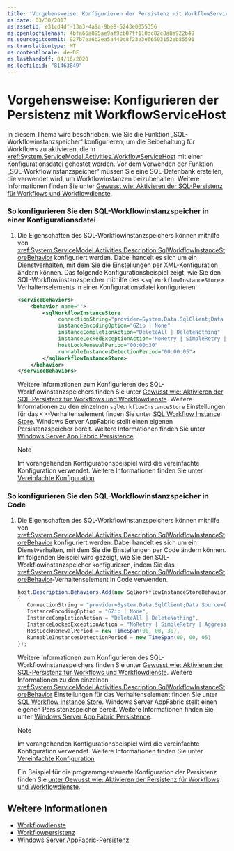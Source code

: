 ```yaml
---
title: 'Vorgehensweise: Konfigurieren der Persistenz mit WorkflowServiceHost'
ms.date: 03/30/2017
ms.assetid: e31cd4df-13a3-4a9a-9be8-5243e0055356
ms.openlocfilehash: 4bfa66a895ae9af9cb87ff110dc82c8a8a922b49
ms.sourcegitcommit: 927b7ea6b2ea5a440c8f23e3e66503152eb85591
ms.translationtype: MT
ms.contentlocale: de-DE
ms.lasthandoff: 04/16/2020
ms.locfileid: "81463849"
---
```

# <a name="how-to-configure-persistence-with-workflowservicehost"></a>Vorgehensweise: Konfigurieren der Persistenz mit WorkflowServiceHost
In diesem Thema wird beschrieben, wie Sie die Funktion „SQL-Workflowinstanzspeicher“ konfigurieren, um die Beibehaltung für Workflows zu aktivieren, die in <xref:System.ServiceModel.Activities.WorkflowServiceHost> mit einer Konfigurationsdatei gehostet werden. Vor dem Verwenden der Funktion „SQL-Workflowinstanzspeicher“ müssen Sie eine SQL-Datenbank erstellen, die verwendet wird, um Workflowinstanzen beizubehalten. Weitere Informationen finden Sie unter [Gewusst wie: Aktivieren der SQL-Persistenz für Workflows und Workflowdienste](../../../../docs/framework/windows-workflow-foundation/how-to-enable-sql-persistence-for-workflows-and-workflow-services.md).  
  
### <a name="to-configure-the-sql-workflow-instance-store-in-configuration"></a>So konfigurieren Sie den SQL-Workflowinstanzspeicher in einer Konfigurationsdatei  
  
1. Die Eigenschaften des SQL-Workflowinstanzspeichers können mithilfe von <xref:System.ServiceModel.Activities.Description.SqlWorkflowInstanceStoreBehavior> konfiguriert werden. Dabei handelt es sich um ein Dienstverhalten, mit dem Sie die Einstellungen per XML-Konfiguration ändern können. Das folgende Konfigurationsbeispiel zeigt, wie Sie den SQL-Workflowinstanzspeicher mithilfe des <`sqlWorkflowInstanceStore`> Verhaltenselements in einer Konfigurationsdatei konfigurieren.  
  
    ```xml  
    <serviceBehaviors>  
        <behavior name="">  
            <sqlWorkflowInstanceStore
                 connectionString="provider=System.Data.SqlClient;Data Source=(local);Initial Catalog=DefaultPersistenceProviderDb;Integrated Security=True;Async=true"  
                 instanceEncodingOption="GZip | None"  
                 instanceCompletionAction="DeleteAll | DeleteNothing"  
                 instanceLockedExceptionAction="NoRetry | SimpleRetry | AggressiveRetry"  
                 hostLockRenewalPeriod="00:00:30"
                 runnableInstancesDetectionPeriod="00:00:05">  
            </sqlWorkflowInstanceStore>  
        </behavior>  
    </serviceBehaviors>  
    ```  
  
     Weitere Informationen zum Konfigurieren des SQL-Workflowinstanzspeichers finden Sie unter [Gewusst wie: Aktivieren der SQL-Persistenz für Workflows und Workflowdienste](../../../../docs/framework/windows-workflow-foundation/how-to-enable-sql-persistence-for-workflows-and-workflow-services.md). Weitere Informationen zu den einzelnen `sqlWorkflowInstanceStore` Einstellungen für das <>-Verhaltenselement finden Sie unter [SQL Workflow Instance Store](../../../../docs/framework/windows-workflow-foundation/sql-workflow-instance-store.md). Windows Server AppFabric stellt einen eigenen Persistenzspeicher bereit. Weitere Informationen finden Sie unter [Windows Server App Fabric Persistence](https://docs.microsoft.com/previous-versions/appfabric/ee677272(v=azure.10)).  
  
    > [!NOTE]
    > Im vorangehenden Konfigurationsbeispiel wird die vereinfachte Konfiguration verwendet. Weitere Informationen finden Sie unter [Vereinfachte Konfiguration](../../../../docs/framework/wcf/simplified-configuration.md)  
  
### <a name="to-configure-the-sql-workflow-instance-store-in-code"></a>So konfigurieren Sie den SQL-Workflowinstanzspeicher in Code  
  
1. Die Eigenschaften des SQL-Workflowinstanzspeichers können mithilfe von <xref:System.ServiceModel.Activities.Description.SqlWorkflowInstanceStoreBehavior> konfiguriert werden. Dabei handelt es sich um ein Dienstverhalten, mit dem Sie die Einstellungen per Code ändern können. Im folgenden Beispiel wird gezeigt, wie Sie den SQL-Workflowinstanzspeicher konfigurieren, indem Sie das <xref:System.ServiceModel.Activities.Description.SqlWorkflowInstanceStoreBehavior>-Verhaltenselement in Code verwenden.  
  
    ```csharp  
    host.Description.Behaviors.Add(new SqlWorkflowInstanceStoreBehavior  
    {  
       ConnectionString = "provider=System.Data.SqlClient;Data Source=(local);Initial Catalog=DefaultPersistenceProviderDb;Integrated Security=True;Async=true",  
       InstanceEncodingOption = "GZip | None",  
       InstanceCompletionAction = "DeleteAll | DeleteNothing",  
       InstanceLockedExceptionAction = "NoRetry | SimpleRetry | AggressiveRetry",  
       HostLockRenewalPeriod = new TimeSpan(00, 00, 30),  
       RunnableInstancesDetectionPeriod = new TimeSpan(00, 00, 05)  
    });  
    ```  
  
     Weitere Informationen zum Konfigurieren des SQL-Workflowinstanzspeichers finden Sie unter [Gewusst wie: Aktivieren der SQL-Persistenz für Workflows und Workflowdienste](../../../../docs/framework/windows-workflow-foundation/how-to-enable-sql-persistence-for-workflows-and-workflow-services.md). Weitere Informationen zu den einzelnen <xref:System.ServiceModel.Activities.Description.SqlWorkflowInstanceStoreBehavior> Einstellungen für das Verhaltenselement finden Sie unter [SQL Workflow Instance Store](../../../../docs/framework/windows-workflow-foundation/sql-workflow-instance-store.md). Windows Server AppFabric stellt einen eigenen Persistenzspeicher bereit. Weitere Informationen finden Sie unter [Windows Server App Fabric Persistence](https://docs.microsoft.com/previous-versions/appfabric/ee677272(v=azure.10)).  
  
    > [!NOTE]
    > Im vorangehenden Konfigurationsbeispiel wird die vereinfachte Konfiguration verwendet. Weitere Informationen finden Sie unter [Vereinfachte Konfiguration](../../../../docs/framework/wcf/simplified-configuration.md)  
  
     Ein Beispiel für die programmgesteuerte Konfiguration der Persistenz finden Sie [unter Gewusst wie: Aktivieren der Persistenz für Workflows und Workflowdienste](../../../../docs/framework/windows-workflow-foundation/how-to-enable-persistence-for-workflows-and-workflow-services.md).  
  
## <a name="see-also"></a>Weitere Informationen

- [Workflowdienste](../../../../docs/framework/wcf/feature-details/workflow-services.md)
- [Workflowpersistenz](../../../../docs/framework/windows-workflow-foundation/workflow-persistence.md)
- [Windows Server AppFabric-Persistenz](https://docs.microsoft.com/previous-versions/appfabric/ee677272(v=azure.10))
